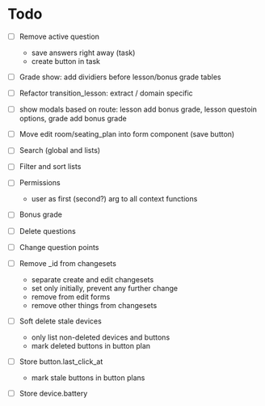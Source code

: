 # Todo

- [ ] Remove active question 
  - save answers right away (task)
  - create button in task
- [ ] Grade show: add dividiers before lesson/bonus grade tables
- [ ] Refactor transition_lesson: extract / domain specific
- [ ] show modals based on route: lesson add bonus grade, lesson questoin options, grade add bonus grade

- [ ] Move edit room/seating_plan into form component (save button)
- [ ] Search (global and lists)
- [ ] Filter and sort lists
- [ ] Permissions
  - user as first (second?) arg to all context functions
- [ ] Bonus grade
- [ ] Delete questions
- [ ] Change question points
- [ ] Remove _id from changesets
  - separate create and edit changesets
  - set only initially, prevent any further change
  - remove from edit forms
  - remove other things from changesets
- [ ] Soft delete stale devices
  - only list non-deleted devices and buttons
  - mark deleted buttons in button plan
- [ ] Store button.last_click_at
  - mark stale buttons in button plans
- [ ] Store device.battery
